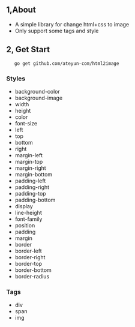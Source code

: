## 1,About
 - A simple library for change html+css to image
 - Only support some tags and style

## 2, Get Start
```
   go get github.com/ateyun-com/html2image
```

### Styles
+ background-color
+ background-image
+ width
+ height
+ color
+ font-size
+ left
+ top
+ bottom
+ right
+ margin-left
+ margin-top
+ margin-right
+ margin-bottom
+ padding-left
+ padding-right
+ padding-top
+ padding-bottom
+ display
+ line-height
+ font-family
+ position
+ padding
+ margin
+ border
+ border-left
+ border-right
+ border-top
+ border-bottom
+ border-radius

### Tags
+ div
+ span
+ img